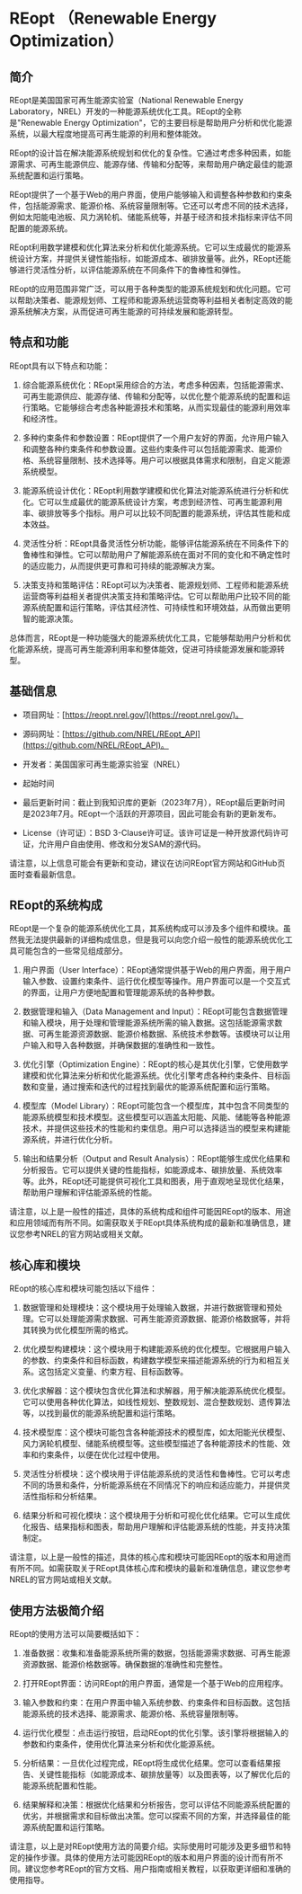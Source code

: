 # REopt （Renewable Energy Optimization）
## 简介
REopt是美国国家可再生能源实验室（National Renewable Energy Laboratory，NREL）开发的一种能源系统优化工具。REopt的全称是"Renewable Energy Optimization"，它的主要目标是帮助用户分析和优化能源系统，以最大程度地提高可再生能源的利用和整体能效。

REopt的设计旨在解决能源系统规划和优化的复杂性。它通过考虑多种因素，如能源需求、可再生能源供应、能源存储、传输和分配等，来帮助用户确定最佳的能源系统配置和运行策略。

REopt提供了一个基于Web的用户界面，使用户能够输入和调整各种参数和约束条件，包括能源需求、能源价格、系统容量限制等。它还可以考虑不同的技术选择，例如太阳能电池板、风力涡轮机、储能系统等，并基于经济和技术指标来评估不同配置的能源系统。

REopt利用数学建模和优化算法来分析和优化能源系统。它可以生成最优的能源系统设计方案，并提供关键性能指标，如能源成本、碳排放量等。此外，REopt还能够进行灵活性分析，以评估能源系统在不同条件下的鲁棒性和弹性。

REopt的应用范围非常广泛，可以用于各种类型的能源系统规划和优化问题。它可以帮助决策者、能源规划师、工程师和能源系统运营商等利益相关者制定高效的能源系统解决方案，从而促进可再生能源的可持续发展和能源转型。

## 特点和功能

REopt具有以下特点和功能：

1. 综合能源系统优化：REopt采用综合的方法，考虑多种因素，包括能源需求、可再生能源供应、能源存储、传输和分配等，以优化整个能源系统的配置和运行策略。它能够综合考虑各种能源技术和策略，从而实现最佳的能源利用效率和经济性。

2. 多种约束条件和参数设置：REopt提供了一个用户友好的界面，允许用户输入和调整各种约束条件和参数设置。这些约束条件可以包括能源需求、能源价格、系统容量限制、技术选择等。用户可以根据具体需求和限制，自定义能源系统模型。

3. 能源系统设计优化：REopt利用数学建模和优化算法对能源系统进行分析和优化。它可以生成最优的能源系统设计方案，考虑到经济性、可再生能源利用率、碳排放等多个指标。用户可以比较不同配置的能源系统，评估其性能和成本效益。

4. 灵活性分析：REopt具备灵活性分析功能，能够评估能源系统在不同条件下的鲁棒性和弹性。它可以帮助用户了解能源系统在面对不同的变化和不确定性时的适应能力，从而提供更可靠和可持续的能源解决方案。

5. 决策支持和策略评估：REopt可以为决策者、能源规划师、工程师和能源系统运营商等利益相关者提供决策支持和策略评估。它可以帮助用户比较不同的能源系统配置和运行策略，评估其经济性、可持续性和环境效益，从而做出更明智的能源决策。

总体而言，REopt是一种功能强大的能源系统优化工具，它能够帮助用户分析和优化能源系统，提高可再生能源利用率和整体能效，促进可持续能源发展和能源转型。

## 基础信息


- 项目网址：[https://reopt.nrel.gov/](https://reopt.nrel.gov/)。

- 源码网址：[https://github.com/NREL/REopt_API](https://github.com/NREL/REopt_API)。

- 开发者：美国国家可再生能源实验室（NREL）
- 起始时间
- 最后更新时间：截止到我知识库的更新（2023年7月），REopt最后更新时间是2023年7月。REopt一个活跃的开源项目，因此可能会有新的更新发布。
- License（许可证）：BSD 3-Clause许可证。该许可证是一种开放源代码许可证，允许用户自由使用、修改和分发SAM的源代码。

请注意，以上信息可能会有更新和变动，建议在访问REopt官方网站和GitHub页面时查看最新信息。

## REopt的系统构成
REopt是一个复杂的能源系统优化工具，其系统构成可以涉及多个组件和模块。虽然我无法提供最新的详细构成信息，但是我可以向您介绍一般性的能源系统优化工具可能包含的一些常见组成部分。

1. 用户界面（User Interface）：REopt通常提供基于Web的用户界面，用于用户输入参数、设置约束条件、运行优化模型等操作。用户界面可以是一个交互式的界面，让用户方便地配置和管理能源系统的各种参数。

2. 数据管理和输入（Data Management and Input）：REopt可能包含数据管理和输入模块，用于处理和管理能源系统所需的输入数据。这包括能源需求数据、可再生能源资源数据、能源价格数据、系统技术参数等。该模块可以让用户输入和导入各种数据，并确保数据的准确性和一致性。

3. 优化引擎（Optimization Engine）：REopt的核心是其优化引擎，它使用数学建模和优化算法来分析和优化能源系统。优化引擎考虑各种约束条件、目标函数和变量，通过搜索和迭代的过程找到最优的能源系统配置和运行策略。

4. 模型库（Model Library）：REopt可能包含一个模型库，其中包含不同类型的能源系统模型和技术模型。这些模型可以涵盖太阳能、风能、储能等各种能源技术，并提供这些技术的性能和约束信息。用户可以选择适当的模型来构建能源系统，并进行优化分析。

5. 输出和结果分析（Output and Result Analysis）：REopt能够生成优化结果和分析报告。它可以提供关键的性能指标，如能源成本、碳排放量、系统效率等。此外，REopt还可能提供可视化工具和图表，用于直观地呈现优化结果，帮助用户理解和评估能源系统的性能。

请注意，以上是一般性的描述，具体的系统构成和组件可能因REopt的版本、用途和应用领域而有所不同。如需获取关于REopt具体系统构成的最新和准确信息，建议您参考NREL的官方网站或相关文献。


## 核心库和模块
REopt的核心库和模块可能包括以下组件：

1. 数据管理和处理模块：这个模块用于处理输入数据，并进行数据管理和预处理。它可以处理能源需求数据、可再生能源资源数据、能源价格数据等，并将其转换为优化模型所需的格式。

2. 优化模型构建模块：这个模块用于构建能源系统的优化模型。它根据用户输入的参数、约束条件和目标函数，构建数学模型来描述能源系统的行为和相互关系。这包括定义变量、约束方程、目标函数等。

3. 优化求解器：这个模块包含优化算法和求解器，用于解决能源系统优化模型。它可以使用各种优化算法，如线性规划、整数规划、混合整数规划、遗传算法等，以找到最优的能源系统配置和运行策略。

4. 技术模型库：这个模块可能包含各种能源技术的模型库，如太阳能光伏模型、风力涡轮机模型、储能系统模型等。这些模型描述了各种能源技术的性能、效率和约束条件，以便在优化过程中使用。

5. 灵活性分析模块：这个模块用于评估能源系统的灵活性和鲁棒性。它可以考虑不同的场景和条件，分析能源系统在不同情况下的响应和适应能力，并提供灵活性指标和分析结果。

6. 结果分析和可视化模块：这个模块用于分析和可视化优化结果。它可以生成优化报告、结果指标和图表，帮助用户理解和评估能源系统的性能，并支持决策制定。

请注意，以上是一般性的描述，具体的核心库和模块可能因REopt的版本和用途而有所不同。如需获取关于REopt具体核心库和模块的最新和准确信息，建议您参考NREL的官方网站或相关文献。
## 使用方法极简介绍
REopt的使用方法可以简要概括如下：

1. 准备数据：收集和准备能源系统所需的数据，包括能源需求数据、可再生能源资源数据、能源价格数据等。确保数据的准确性和完整性。

2. 打开REopt界面：访问REopt的用户界面，通常是一个基于Web的应用程序。

3. 输入参数和约束：在用户界面中输入系统参数、约束条件和目标函数。这包括能源系统的技术选择、能源需求、能源价格、系统容量限制等。

4. 运行优化模型：点击运行按钮，启动REopt的优化引擎。该引擎将根据输入的参数和约束条件，使用优化算法来分析和优化能源系统。

5. 分析结果：一旦优化过程完成，REopt将生成优化结果。您可以查看结果报告、关键性能指标（如能源成本、碳排放量等）以及图表等，以了解优化后的能源系统配置和性能。

6. 结果解释和决策：根据优化结果和分析报告，您可以评估不同能源系统配置的优劣，并根据需求和目标做出决策。您可以探索不同的方案，并选择最佳的能源系统配置和运行策略。

请注意，以上是对REopt使用方法的简要介绍。实际使用时可能涉及更多细节和特定的操作步骤。具体的使用方法可能因REopt的版本和用户界面的设计而有所不同。建议您参考REopt的官方文档、用户指南或相关教程，以获取更详细和准确的使用指导。